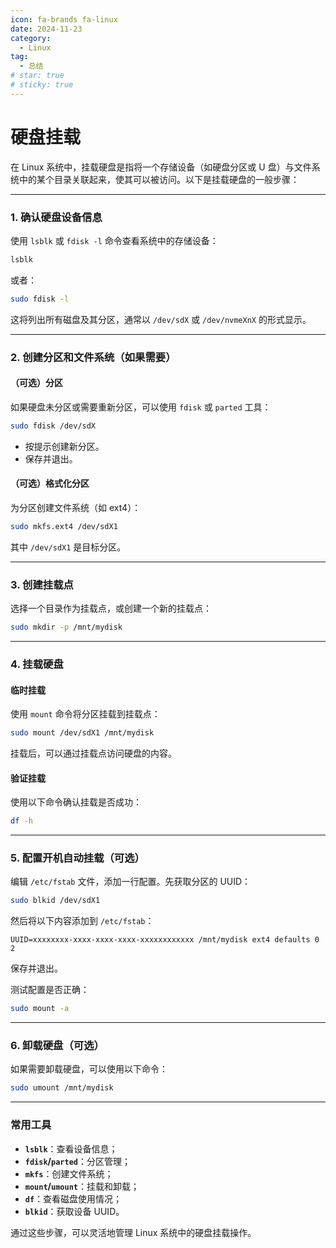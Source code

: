```yaml
---
icon: fa-brands fa-linux
date: 2024-11-23
category:
  - Linux
tag:
  - 总结
# star: true
# sticky: true
---
```

# 硬盘挂载

在 Linux 系统中，挂载硬盘是指将一个存储设备（如硬盘分区或 U 盘）与文件系统中的某个目录关联起来，使其可以被访问。以下是挂载硬盘的一般步骤：

<!-- more -->
---

### **1. 确认硬盘设备信息**
使用 `lsblk` 或 `fdisk -l` 命令查看系统中的存储设备：
```bash
lsblk
```
或者：
```bash
sudo fdisk -l
```
这将列出所有磁盘及其分区，通常以 `/dev/sdX` 或 `/dev/nvmeXnX` 的形式显示。

---

### **2. 创建分区和文件系统（如果需要）**

#### **（可选）分区**
如果硬盘未分区或需要重新分区，可以使用 `fdisk` 或 `parted` 工具：
```bash
sudo fdisk /dev/sdX
```
- 按提示创建新分区。
- 保存并退出。

#### **（可选）格式化分区**
为分区创建文件系统（如 ext4）：
```bash
sudo mkfs.ext4 /dev/sdX1
```
其中 `/dev/sdX1` 是目标分区。

---

### **3. 创建挂载点**
选择一个目录作为挂载点，或创建一个新的挂载点：
```bash
sudo mkdir -p /mnt/mydisk
```

---

### **4. 挂载硬盘**

#### **临时挂载**
使用 `mount` 命令将分区挂载到挂载点：
```bash
sudo mount /dev/sdX1 /mnt/mydisk
```
挂载后，可以通过挂载点访问硬盘的内容。

#### **验证挂载**
使用以下命令确认挂载是否成功：
```bash
df -h
```

---

### **5. 配置开机自动挂载（可选）**

编辑 `/etc/fstab` 文件，添加一行配置。先获取分区的 UUID：
```bash
sudo blkid /dev/sdX1
```
然后将以下内容添加到 `/etc/fstab`：
```plaintext
UUID=xxxxxxxx-xxxx-xxxx-xxxx-xxxxxxxxxxxx /mnt/mydisk ext4 defaults 0 2
```
保存并退出。

测试配置是否正确：
```bash
sudo mount -a
```

---

### **6. 卸载硬盘（可选）**
如果需要卸载硬盘，可以使用以下命令：
```bash
sudo umount /mnt/mydisk
```

---

### **常用工具**

- **`lsblk`**：查看设备信息；
- **`fdisk`/`parted`**：分区管理；
- **`mkfs`**：创建文件系统；
- **`mount`/`umount`**：挂载和卸载；
- **`df`**：查看磁盘使用情况；
- **`blkid`**：获取设备 UUID。

通过这些步骤，可以灵活地管理 Linux 系统中的硬盘挂载操作。